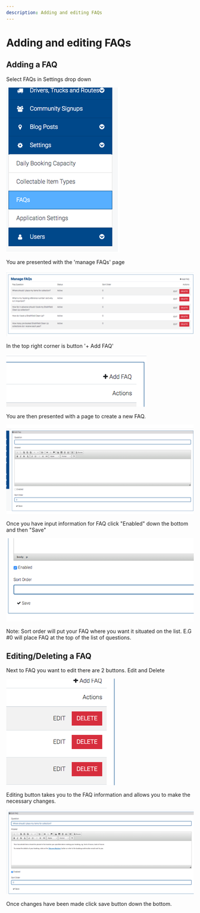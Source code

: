 ```yaml
---
description: Adding and editing FAQs
---
```


# Adding and editing FAQs

## Adding a FAQ

Select FAQs in Settings drop down 

![](../.gitbook/assets/screen-shot-2020-02-11-at-11.39.31-am.png)

You are presented with the 'manage FAQs' page

![](../.gitbook/assets/screen-shot-2020-02-11-at-11.42.18-am.png)

In the top right corner is button '+ Add FAQ'

![](../.gitbook/assets/screen-shot-2020-02-11-at-11.44.05-am.png)

You are then presented with a page to create a new FAQ.

![](../.gitbook/assets/screen-shot-2020-02-11-at-11.45.18-am.png)

Once you have input information for FAQ click "Enabled" down the bottom and then "Save"

![](../.gitbook/assets/screen-shot-2020-02-11-at-11.49.34-am.png)

Note: Sort order will put your FAQ where you want it situated on the list. E.G \#0 will place FAQ at the top of the list of questions. 

## Editing/Deleting a FAQ

Next to FAQ you want to edit there are 2 buttons. Edit and Delete

![](../.gitbook/assets/screen-shot-2020-02-11-at-11.59.38-am.png)

Editing button takes you to the FAQ information and allows you to make the necessary changes. 

![](../.gitbook/assets/screen-shot-2020-02-11-at-12.00.58-pm.png)

Once changes have been made click save button down the bottom.



